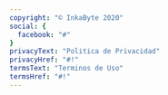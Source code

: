 ```yaml
---
copyright: "© InkaByte 2020"
social: {
  facebook: "#"
}
privacyText: "Politica de Privacidad"
privacyHref: "#!"
termsText: "Terminos de Uso"
termsHref: "#!"
---
```

